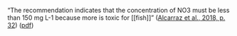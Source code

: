 “The recommendation indicates that the concentration of NO3 must be less than 150 mg L-1 because more is toxic for [[fish]]” ([Alcarraz et al., 2018, p. 32](zotero://select/library/items/2J8AIQBB)) ([pdf](zotero://open-pdf/library/items/EZ449CIN?page=2&annotation=HCVWDYVT))